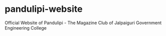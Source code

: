 # pandulipi-website
Official Website of Pandulipi - The Magazine Club of Jalpaiguri Government Engineering College
